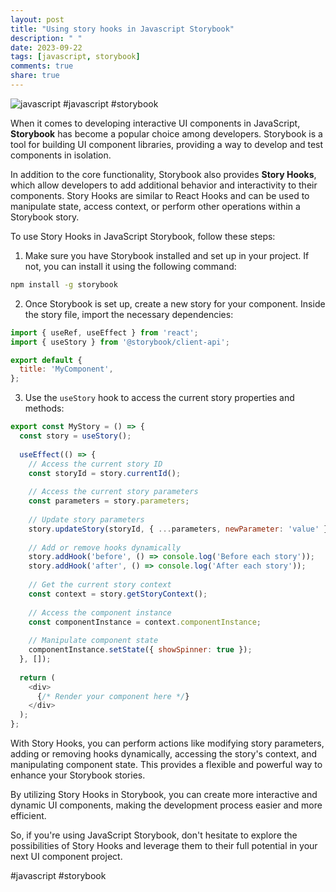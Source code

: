 ```yaml
---
layout: post
title: "Using story hooks in Javascript Storybook"
description: " "
date: 2023-09-22
tags: [javascript, storybook]
comments: true
share: true
---
```


![javascript](https://cdn.pixabay.com/photo/2015/04/23/17/41/javascript-736400_1280.jpg) #javascript #storybook

When it comes to developing interactive UI components in JavaScript, **Storybook** has become a popular choice among developers. Storybook is a tool for building UI component libraries, providing a way to develop and test components in isolation.

In addition to the core functionality, Storybook also provides **Story Hooks**, which allow developers to add additional behavior and interactivity to their components. Story Hooks are similar to React Hooks and can be used to manipulate state, access context, or perform other operations within a Storybook story.

To use Story Hooks in JavaScript Storybook, follow these steps:

1. Make sure you have Storybook installed and set up in your project. If not, you can install it using the following command:

```bash
npm install -g storybook
```

2. Once Storybook is set up, create a new story for your component. Inside the story file, import the necessary dependencies:

```javascript
import { useRef, useEffect } from 'react';
import { useStory } from '@storybook/client-api';

export default {
  title: 'MyComponent',
};
```

3. Use the `useStory` hook to access the current story properties and methods:

```javascript
export const MyStory = () => {
  const story = useStory();
  
  useEffect(() => {
    // Access the current story ID
    const storyId = story.currentId();
    
    // Access the current story parameters
    const parameters = story.parameters;
    
    // Update story parameters
    story.updateStory(storyId, { ...parameters, newParameter: 'value' });
    
    // Add or remove hooks dynamically
    story.addHook('before', () => console.log('Before each story'));
    story.addHook('after', () => console.log('After each story'));
    
    // Get the current story context
    const context = story.getStoryContext();
    
    // Access the component instance
    const componentInstance = context.componentInstance;
    
    // Manipulate component state
    componentInstance.setState({ showSpinner: true });
  }, []);
  
  return (
    <div>
      {/* Render your component here */}
    </div>
  );
};
```

With Story Hooks, you can perform actions like modifying story parameters, adding or removing hooks dynamically, accessing the story's context, and manipulating component state. This provides a flexible and powerful way to enhance your Storybook stories.

By utilizing Story Hooks in Storybook, you can create more interactive and dynamic UI components, making the development process easier and more efficient.

So, if you're using JavaScript Storybook, don't hesitate to explore the possibilities of Story Hooks and leverage them to their full potential in your next UI component project.

#javascript #storybook
